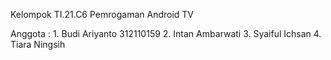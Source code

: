 Kelompok TI.21.C6 Pemrogaman Android TV

Anggota : 1. Budi Ariyanto  312110159
          2. Intan Ambarwati
          3. Syaiful Ichsan
          4. Tiara Ningsih
